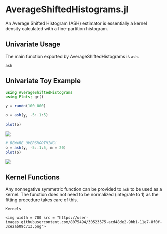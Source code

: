 # AverageShiftedHistograms.jl


An Average Shifted Histogram (ASH) estimator is essentially a kernel density calculated
with a fine-partition histogram.


## Univariate Usage

The main function exported by AverageShiftedHistograms is `ash`.

```@docs
ash
```

## Univariate Toy Example
```julia
using AverageShiftedHistograms
using Plots; gr()

y = randn(100_000)

o = ash(y, -5:.1:5)

plot(o)
```
![](https://cloud.githubusercontent.com/assets/8075494/17912630/9267e1c0-6949-11e6-92d8-c2d93f96707b.png)


```julia
# BEWARE OVERSMOOTHING!
o = ash(y, -5:.1:5, m = 20)
plot(o)
```
![](https://cloud.githubusercontent.com/assets/8075494/17917468/bfd17c2a-6971-11e6-9ffd-93baee75f5a7.png)


## Kernel Functions

Any nonnegative symmetric function can be provided to `ash` to be used as a kernel.  The function does not need to be normalized (integrate to 1) as the fitting procedure takes care of this.

```@docs
Kernels
```


```@raw html
<img width = 700 src = "https://user-images.githubusercontent.com/8075494/30523575-acd48de2-9bb1-11e7-8f0f-3ce2ab09c713.png">
```
